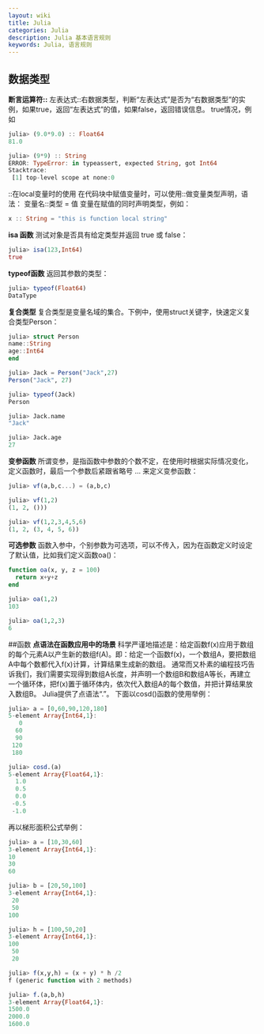 ```yaml
---
layout: wiki
title: Julia
categories: Julia
description: Julia 基本语言规则
keywords: Julia, 语言规则
---
```


## 数据类型
**断言运算符::**
左表达式::右数据类型，判断“左表达式”是否为“右数据类型”的实例，如果true，返回“左表达式”的值，如果false，返回错误信息。
true情况，例如
```julia
julia> (9.0*9.0) :: Float64
81.0

julia> (9*9) :: String
ERROR: TypeError: in typeassert, expected String, got Int64
Stacktrace:
 [1] top-level scope at none:0
```

::在local变量时的使用
在代码块中赋值变量时，可以使用::做变量类型声明，语法：
变量名::类型 = 值
变量在赋值的同时声明类型，例如：
```julia
x :: String = "this is function local string"
```
**isa 函数**
测试对象是否具有给定类型并返回 true 或 false：
```julia
julia> isa(123,Int64)
true
```

**typeof函数**
返回其参数的类型：
```julia
julia> typeof(Float64)
DataType
```

**复合类型**
复合类型是变量名域的集合。下例中，使用struct关键字，快速定义复合类型Person：

```julia
julia> struct Person
name::String
age::Int64
end

julia> Jack = Person("Jack",27)
Person("Jack", 27)

julia> typeof(Jack)
Person

julia> Jack.name
"Jack"

julia> Jack.age
27
```
**变参函数**
所谓变参，是指函数中参数的个数不定，在使用时根据实际情况变化，定义函数时，最后一个参数后紧跟省略号 ... 来定义变参函数：
```julia
julia> vf(a,b,c...) = (a,b,c)

julia> vf(1,2)
(1, 2, ()))

julia> vf(1,2,3,4,5,6)
(1, 2, (3, 4, 5, 6))
```

**可选参数**
函数入参中，个别参数为可选项，可以不传入，因为在函数定义时设定了默认值，比如我们定义函数oa()：

```julia
function oa(x, y, z = 100)
  return x+y+z
end

julia> oa(1,2)
103

julia> oa(1,2,3)
6
```

##函数
**点语法在函数应用中的场景**
科学严谨地描述是：给定函数f(x)应用于数组的每个元素A以产生新的数组f(A)。即：给定一个函数f(x)，一个数组A，要把数组A中每个数都代入f(x)计算，计算结果生成新的数组。
通常而又朴素的编程技巧告诉我们，我们需要实现得到数组A长度，并声明一个数组B和数组A等长，再建立一个循环体，把f(x)置于循环体内，依次代入数组A的每个数值，并把计算结果放入数组B。
Julia提供了点语法“.”。
下面以cosd()函数的使用举例：
```julia
julia> a = [0,60,90,120,180]
5-element Array{Int64,1}:
   0
  60
  90
 120
 180

julia> cosd.(a)
5-element Array{Float64,1}:
  1.0
  0.5
  0.0
 -0.5
 -1.0
 ```
 再以梯形面积公式举例：
 ```julia
 julia> a = [10,30,60]
3-element Array{Int64,1}:
 10
 30
 60

julia> b = [20,50,100]
3-element Array{Int64,1}:
  20
  50
 100

julia> h = [100,50,20]
3-element Array{Int64,1}:
 100
  50
  20

julia> f(x,y,h) = (x + y) * h /2
f (generic function with 2 methods)

julia> f.(a,b,h)
3-element Array{Float64,1}:
 1500.0
 2000.0
 1600.0
 ```
